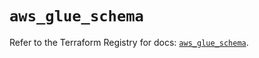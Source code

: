 # `aws_glue_schema`

Refer to the Terraform Registry for docs: [`aws_glue_schema`](https://registry.terraform.io/providers/hashicorp/aws/5.100.0/docs/resources/glue_schema).
